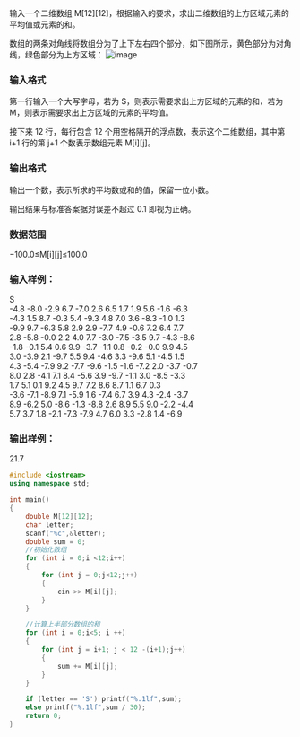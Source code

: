 输入一个二维数组 M[12][12]，根据输入的要求，求出二维数组的上方区域元素的平均值或元素的和。

数组的两条对角线将数组分为了上下左右四个部分，如下图所示，黄色部分为对角线，绿色部分为上方区域：
![image](https://user-images.githubusercontent.com/88299572/210522013-561fba2d-5019-47dc-bbb0-842b50e74c50.png)

### 输入格式
第一行输入一个大写字母，若为 S，则表示需要求出上方区域的元素的和，若为 M，则表示需要求出上方区域的元素的平均值。

接下来 12 行，每行包含 12 个用空格隔开的浮点数，表示这个二维数组，其中第 i+1 行的第 j+1 个数表示数组元素 M[i][j]。

### 输出格式
输出一个数，表示所求的平均数或和的值，保留一位小数。

输出结果与标准答案据对误差不超过 0.1 即视为正确。

### 数据范围
−100.0≤M[i][j]≤100.0
### 输入样例：
S  
-4.8 -8.0 -2.9 6.7 -7.0 2.6 6.5 1.7 1.9 5.6 -1.6 -6.3  
-4.3 1.5 8.7 -0.3 5.4 -9.3 4.8 7.0 3.6 -8.3 -1.0 1.3  
-9.9 9.7 -6.3 5.8 2.9 2.9 -7.7 4.9 -0.6 7.2 6.4 7.7  
2.8 -5.8 -0.0 2.2 4.0 7.7 -3.0 -7.5 -3.5 9.7 -4.3 -8.6  
-1.8 -0.1 5.4 0.6 9.9 -3.7 -1.1 0.8 -0.2 -0.0 9.9 4.5  
3.0 -3.9 2.1 -9.7 5.5 9.4 -4.6 3.3 -9.6 5.1 -4.5 1.5  
4.3 -5.4 -7.9 9.2 -7.7 -9.6 -1.5 -1.6 -7.2 2.0 -3.7 -0.7  
8.0 2.8 -4.1 7.1 8.4 -5.6 3.9 -9.7 -1.1 3.0 -8.5 -3.3  
1.7 5.1 0.1 9.2 4.5 9.7 7.2 8.6 8.7 1.1 6.7 0.3  
-3.6 -7.1 -8.9 7.1 -5.9 1.6 -7.4 6.7 3.9 4.3 -2.4 -3.7  
8.9 -6.2 5.0 -8.6 -1.3 -8.8 2.6 8.9 5.5 9.0 -2.2 -4.4  
5.7 3.7 1.8 -2.1 -7.3 -7.9 4.7 6.0 3.3 -2.8 1.4 -6.9  

### 输出样例：
21.7

```c++
#include <iostream>
using namespace std;

int main()
{
    double M[12][12];
    char letter;
    scanf("%c",&letter);
    double sum = 0;
    //初始化数组
    for (int i = 0;i <12;i++)
    {
        for (int j = 0;j<12;j++)
        {
            cin >> M[i][j];
        }
    }

    //计算上半部分数组的和
    for (int i = 0;i<5; i ++)
    {
        for (int j = i+1; j < 12 -(i+1);j++)
        {
            sum += M[i][j];
        }
    }

    if (letter == 'S') printf("%.1lf",sum);
    else printf("%.1lf",sum / 30);
    return 0;
}
```
